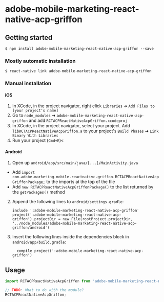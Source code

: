 
# adobe-mobile-marketing-react-native-acp-griffon

## Getting started

`$ npm install adobe-mobile-marketing-react-native-acp-griffon --save`

### Mostly automatic installation

`$ react-native link adobe-mobile-marketing-react-native-acp-griffon`

### Manual installation


#### iOS

1. In XCode, in the project navigator, right click `Libraries` ➜ `Add Files to [your project's name]`
2. Go to `node_modules` ➜ `adobe-mobile-marketing-react-native-acp-griffon` and add `RCTACPReactNativeAcpGriffon.xcodeproj`
3. In XCode, in the project navigator, select your project. Add `libRCTACPReactNativeAcpGriffon.a` to your project's `Build Phases` ➜ `Link Binary With Libraries`
4. Run your project (`Cmd+R`)<

#### Android

1. Open up `android/app/src/main/java/[...]/MainActivity.java`
  - Add `import com.adobe.marketing.mobile.reactnative.griffon.RCTACPReactNativeAcpGriffonPackage;` to the imports at the top of the file
  - Add `new RCTACPReactNativeAcpGriffonPackage()` to the list returned by the `getPackages()` method
2. Append the following lines to `android/settings.gradle`:
  	```
  	include ':adobe-mobile-marketing-react-native-acp-griffon'
  	project(':adobe-mobile-marketing-react-native-acp-griffon').projectDir = new File(rootProject.projectDir, 	'../node_modules/adobe-mobile-marketing-react-native-acp-griffon/android')
  	```
3. Insert the following lines inside the dependencies block in `android/app/build.gradle`:
  	```
      compile project(':adobe-mobile-marketing-react-native-acp-griffon')
  	```


## Usage
```javascript
import RCTACPReactNativeAcpGriffon from 'adobe-mobile-marketing-react-native-acp-griffon';

// TODO: What to do with the module?
RCTACPReactNativeAcpGriffon;
```
  
